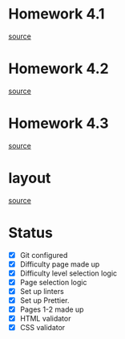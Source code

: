 # Homework 4.1

[source](https://skyengpublic.notion.site/4-1-Git-a049d735e0a6491fa80d86eb43131673)

# Homework 4.2

[source](https://skyengpublic.notion.site/4-2-Code-Review-cf4f3ee047454696a2d4a6263b6dccbe)

# Homework 4.3

[source](https://skyengpublic.notion.site/4-3-Code-Linting-0aa5177cf116428eaff18c5d95de4ce2)

# layout

[source](https://www.figma.com/file/Xk8ocvZA9NlMmA0szZeI5h/%D0%B1%D0%B0%D0%B7%D0%BE%D0%B2%D1%8B%D0%B9-JS?node-id=4325%3A2)

# Status

-   [x] Git configured
-   [x] Difficulty page made up
-   [x] Difficulty level selection logic
-   [x] Page selection logic
-   [x] Set up linters
-   [x] Set up Prettier.
-   [x] Pages 1-2 made up
-   [x] HTML validator
-   [x] CSS validator